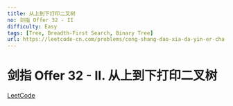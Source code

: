 ```yaml
---
title: 从上到下打印二叉树
no: 剑指 Offer 32 - II
difficulty: Easy
tags: [Tree, Breadth-First Search, Binary Tree]
url: https://leetcode-cn.com/problems/cong-shang-dao-xia-da-yin-er-cha-shu-ii-lcof/
---
```


# 剑指 Offer 32 - II. 从上到下打印二叉树

[LeetCode](https://leetcode-cn.com/problems/cong-shang-dao-xia-da-yin-er-cha-shu-ii-lcof/)

